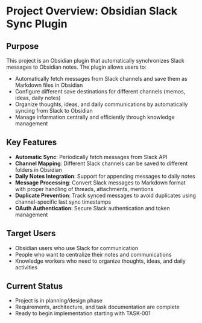 # Project Overview: Obsidian Slack Sync Plugin

## Purpose
This project is an Obsidian plugin that automatically synchronizes Slack messages to Obsidian notes. The plugin allows users to:
- Automatically fetch messages from Slack channels and save them as Markdown files in Obsidian
- Configure different save destinations for different channels (memos, ideas, daily notes)
- Organize thoughts, ideas, and daily communications by automatically syncing from Slack to Obsidian
- Manage information centrally and efficiently through knowledge management

## Key Features
- **Automatic Sync**: Periodically fetch messages from Slack API
- **Channel Mapping**: Different Slack channels can be saved to different folders in Obsidian
- **Daily Notes Integration**: Support for appending messages to daily notes
- **Message Processing**: Convert Slack messages to Markdown format with proper handling of threads, attachments, mentions
- **Duplicate Prevention**: Track synced messages to avoid duplicates using channel-specific last sync timestamps
- **OAuth Authentication**: Secure Slack authentication and token management

## Target Users
- Obsidian users who use Slack for communication
- People who want to centralize their notes and communications
- Knowledge workers who need to organize thoughts, ideas, and daily activities

## Current Status
- Project is in planning/design phase
- Requirements, architecture, and task documentation are complete
- Ready to begin implementation starting with TASK-001